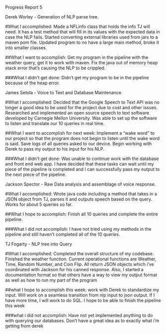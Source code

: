Progress Report 5

Derek Worley - Generation of NLP parse tree. 

#What I accomplished:
Made a NFLinfo class that holds the info TJ will need. It has a test method that will fill in its values with the expected data in case the NLP fails.
Started converting external libraries used from jars to a maven pom file.
Updated program to no have a large main method, broke it into smaller classes.

##What I want to accomplish:
Get my program in the pipeline with the weather query, get it to work with maven. Fix the java out of memory heap stack error that’s causing the NLP to be crippled. 

###What I didn't get done:
Didn’t get my program to be in the pipeline because of the heap error.

James Setola - Voice to Text and Database Maintenance

#What I accomplished:
Decided that the Google Speech to Text API was no longer a good idea to be used for the project due to cost and other issues.
Researched and implemented an open source speech to text software developed by Carnegie Mellon University.
Was able to set up the software to listen and translate our 10 queries in real time.

##What I want to accomplish for next week:
Implement a “wake word” to our project so that the program does not begin to listen until the wake word is said.
Save logs of all queries asked to our device.
Begin working with Derek to pass my output to his input for his NLP.
 
###What I didn't get done:
Was unable to continue work with the database and front end web app. I have decided that these tasks can wait until my piece of the pipeline is completed and I can successfully pass my output to the next piece of the pipeline.

Jackson Spector - Raw Data analysis and assemblage of voice response.

#What I accomplished:
Wrote java code including a method that takes in a JSON object from TJ, parses it and outputs speech based on the query. Works for about 5 queries so far.

##What I hope to accomplish:
Finish all 10 queries and complete the entire pipeline.

###What I did not accomplish:
I have not tried using my methods in the pipeline and still haven’t completed all of the 10 queries.

TJ Fogarty - NLP tree into Query

#What I accomplished:
Completed the overall structure of my codebase. Finished the weather function. Current operational functions are Weather, Time, Random Number, and Coin Flip. All return JSON objects which i’ve coordinated with Jackson for his canned response. Also, I started a documentation format so that others have a way to view my output format as well as how to run my part of the program

##what I hope to accomplish this week:
work with Derek to standardize my input. Will work on a seamless transition from nlp input to json output. If I have more time, I will work to do SQL. I hope to be able to finish the pipeline this week

###what i did not accomplish:
Have not yet implemented anything to do with querying our databases. Don’t have a great idea as to exactly what i’m getting from derek